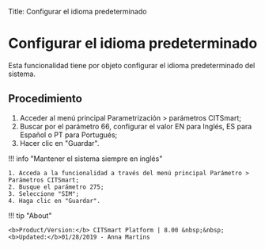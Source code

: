 Title: Configurar el idioma predeterminado 
# Configurar el idioma predeterminado

Esta funcionalidad tiene por objeto configurar el idioma predeterminado del sistema.  

Procedimiento
---------

1. Acceder al menú principal Parametrización > parámetros CITSmart;   
2. Buscar por el parámetro 66, configurar el valor EN para Inglés, ES para Español o PT para Portugués;
3. Hacer clic en "Guardar".


!!! info "Mantener el sistema siempre en inglés"  

    1. Acceda a la funcionalidad a través del menú principal Parámetro > Parámetros CITSmart;   
    2. Busque el parámetro 275; 
    3. Seleccione "SIM";
    4. Haga clic en "Guardar".



!!! tip "About"

    <b>Product/Version:</b> CITSmart Platform | 8.00 &nbsp;&nbsp;
    <b>Updated:</b>01/28/2019 - Anna Martins



